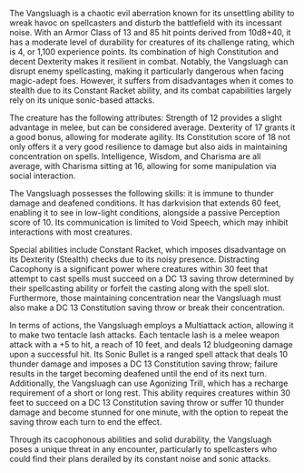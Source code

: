 The Vangsluagh is a chaotic evil aberration known for its unsettling ability to wreak havoc on spellcasters and disturb the battlefield with its incessant noise. With an Armor Class of 13 and 85 hit points derived from 10d8+40, it has a moderate level of durability for creatures of its challenge rating, which is 4, or 1,100 experience points. Its combination of high Constitution and decent Dexterity makes it resilient in combat. Notably, the Vangsluagh can disrupt enemy spellcasting, making it particularly dangerous when facing magic-adept foes. However, it suffers from disadvantages when it comes to stealth due to its Constant Racket ability, and its combat capabilities largely rely on its unique sonic-based attacks.

The creature has the following attributes: Strength of 12 provides a slight advantage in melee, but can be considered average. Dexterity of 17 grants it a good bonus, allowing for moderate agility. Its Constitution score of 18 not only offers it a very good resilience to damage but also aids in maintaining concentration on spells. Intelligence, Wisdom, and Charisma are all average, with Charisma sitting at 16, allowing for some manipulation via social interaction. 

The Vangsluagh possesses the following skills: it is immune to thunder damage and deafened conditions. It has darkvision that extends 60 feet, enabling it to see in low-light conditions, alongside a passive Perception score of 10. Its communication is limited to Void Speech, which may inhibit interactions with most creatures.

Special abilities include Constant Racket, which imposes disadvantage on its Dexterity (Stealth) checks due to its noisy presence. Distracting Cacophony is a significant power where creatures within 30 feet that attempt to cast spells must succeed on a DC 13 saving throw determined by their spellcasting ability or forfeit the casting along with the spell slot. Furthermore, those maintaining concentration near the Vangsluagh must also make a DC 13 Constitution saving throw or break their concentration.

In terms of actions, the Vangsluagh employs a Multiattack action, allowing it to make two tentacle lash attacks. Each tentacle lash is a melee weapon attack with a +5 to hit, a reach of 10 feet, and deals 12 bludgeoning damage upon a successful hit. Its Sonic Bullet is a ranged spell attack that deals 10 thunder damage and imposes a DC 13 Constitution saving throw; failure results in the target becoming deafened until the end of its next turn. Additionally, the Vangsluagh can use Agonizing Trill, which has a recharge requirement of a short or long rest. This ability requires creatures within 30 feet to succeed on a DC 13 Constitution saving throw or suffer 10 thunder damage and become stunned for one minute, with the option to repeat the saving throw each turn to end the effect.

Through its cacophonous abilities and solid durability, the Vangsluagh poses a unique threat in any encounter, particularly to spellcasters who could find their plans derailed by its constant noise and sonic attacks.